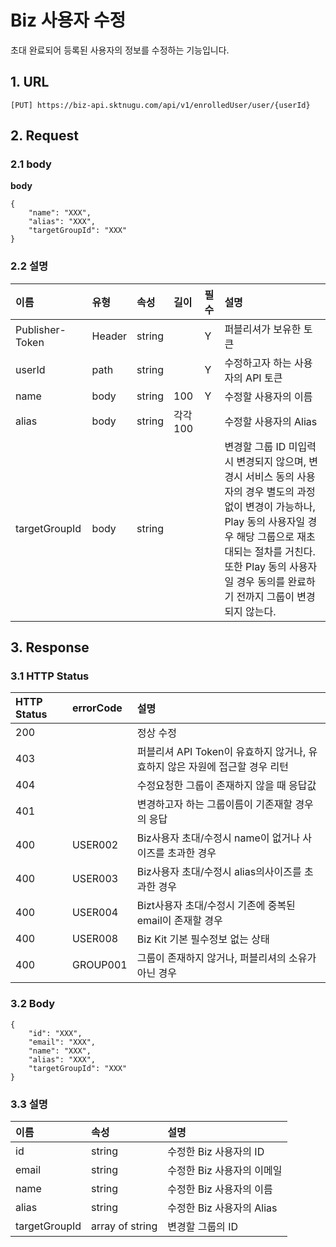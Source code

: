 # Biz 사용자 수정

초대 완료되어 등록된 사용자의 정보를 수정하는 기능입니다.

## 1. URL <a id="Biz&#xC0AC;&#xC6A9;&#xC790;&#xC218;&#xC815;v1-1URL"></a>

```text
[PUT] https://biz-api.sktnugu.com/api/v1/enrolledUser/user/{userId}
```

## 2. Request <a id="Biz&#xC0AC;&#xC6A9;&#xC790;&#xC218;&#xC815;v1-2Request"></a>

### 2.1 body <a id="Biz&#xC0AC;&#xC6A9;&#xC790;&#xC218;&#xC815;v1-2.1body"></a>

**body**

```text
{
    "name": "XXX",
    "alias": "XXX",
    "targetGroupId": "XXX"
}
```

### 2.2 설명 <a id="Biz&#xC0AC;&#xC6A9;&#xC790;&#xC218;&#xC815;v1-2.2&#xC124;&#xBA85;"></a>

| 이름 | 유형 | 속성 | 길이 | 필수 | 설명 |
| :--- | :--- | :--- | :--- | :--- | :--- |
| Publisher-Token | Header | string |  | Y | 퍼블리셔가 보유한 토큰 |
| userId | path | string |  | Y | 수정하고자 하는 사용자의 API 토큰 |
| name | body | string | 100 | Y | 수정할 사용자의 이름 |
| alias | body | string | 각각 100 |  | 수정할 사용자의 Alias |
| targetGroupId | body | string |  |  | 변경할 그룹 ID 미입력시 변경되지 않으며, 변경시 서비스 동의 사용자의 경우 별도의 과정없이 변경이 가능하나, Play 동의 사용자일 경우 해당 그룹으로 재초대되는 절차를 거친다. 또한 Play 동의 사용자일 경우 동의를 완료하기 전까지 그룹이 변경되지 않는다. |

## 3. Response <a id="Biz&#xC0AC;&#xC6A9;&#xC790;&#xC218;&#xC815;v1-3Response"></a>

### 3.1 HTTP Status <a id="Biz&#xC0AC;&#xC6A9;&#xC790;&#xC218;&#xC815;v1-3.1HTTPStatus"></a>

| HTTP Status | errorCode | 설명 |
| :--- | :--- | :--- |
| 200 |  | 정상 수정 |
| 403 |  | 퍼블리셔 API Token이 유효하지 않거나, 유효하지 않은 자원에 접근할 경우 리턴 |
| 404 |  | 수정요청한 그룹이 존재하지 않을 때 응답값 |
| 401 |  | 변경하고자 하는 그룹이름이 기존재할 경우의 응답 |
| 400 | USER002 | Biz사용자 초대/수정시 name이 없거나 사이즈를 초과한 경우 |
| 400 | USER003 | Biz사용자 초대/수정시 alias의사이즈를 초과한 경우 |
| 400 | USER004 | Bizt사용자 초대/수정시 기존에 중복된 email이 존재할 경우 |
| 400 | USER008 | Biz Kit 기본 필수정보 없는 상태 |
| 400 | GROUP001 | 그룹이 존재하지 않거나, 퍼블리셔의 소유가 아닌 경우 |

### 3.2 Body <a id="Biz&#xC0AC;&#xC6A9;&#xC790;&#xC218;&#xC815;v1-3.2Body"></a>

```text
{
    "id": "XXX",
    "email": "XXX",
    "name": "XXX",
    "alias": "XXX",
    "targetGroupId": "XXX"
}
```

### 3.3 설명 <a id="Biz&#xC0AC;&#xC6A9;&#xC790;&#xC218;&#xC815;v1-3.3&#xC124;&#xBA85;"></a>

| 이름 | 속성 | 설명 |
| :--- | :--- | :--- |
| id | string | 수정한 Biz 사용자의 ID |
| email | string | 수정한 Biz 사용자의 이메일 |
| name | string | 수정한 Biz 사용자의 이름 |
| alias | string | 수정한 Biz 사용자의 Alias |
| targetGroupId | array of string | 변경할 그룹의 ID |

